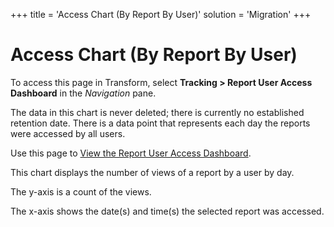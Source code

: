 +++
title = 'Access Chart (By Report By User)'
solution = 'Migration'
+++

# Access Chart (By Report By User)

To access this page in Transform, select **Tracking \> Report User
Access Dashboard** in the *Navigation* pane.

The data in this chart is never deleted; there is currently no
established retention date. There is a data point that represents each
day the reports were accessed by all users.

Use this page to [View the Report User Access
Dashboard](View_the_Report_User_Access_Dashboard.htm).

This chart displays the number of views of a report by a user by day.

The y-axis is a count of the views.

The x-axis shows the date(s) and time(s) the selected report was
accessed.
